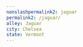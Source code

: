 ```yaml
---
﻿nonslashpermalink2: jaguar
permalink2: /jaguar/
alley: Jaguar
city: Chelsea
state: Vermont
---
```

